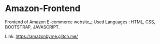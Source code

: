 # Amazon-Frontend
Frontend of Amazon E-commerce website_; Used Languages : HTML, CSS, BOOTSTRAP, JAVASCRIPT.

Link: https://amazonbyme.glitch.me/
